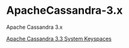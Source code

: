 # ApacheCassandra-3.x
Apache Cassandra 3.x

<a href=https://github.com/sarma1807/ApacheCassandra-3.x/wiki/Apache-Cassandra-3.3-System-Keyspaces> Apache Cassandra 3.3 System Keyspaces </a>

